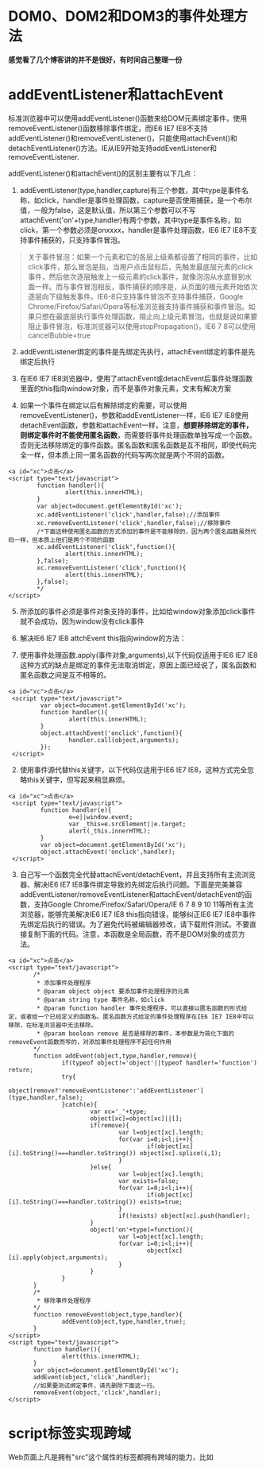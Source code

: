 # DOM0、DOM2和DOM3的事件处理方法
  **感觉看了几个博客讲的并不是很好，有时间自己整理一份**
# addEventListener和attachEvent

标准浏览器中可以使用addEventListener()函数来给DOM元素绑定事件，使用removeEventListener()函数移除事件绑定，而IE6 IE7 IE8不支持addEventListener()和removeEventListener()，只能使用attachEvent()和detachEventListener()方法。IE从IE9开始支持addEventListener和removeEventListener.

addEventListener()和attachEvent()的区别主要有以下几点：

1. addEventListener(type,handler,capture)有三个参数，其中type是事件名称，如click，handler是事件处理函数，capture是否使用捕获，是一个布尔值，一般为false，这是默认值，所以第三个参数可以不写
attachEvent('on'+type,handler)有两个参数，其中type是事件名称，如click，第一个参数必须是onxxxx，handler是事件处理函数，IE6 IE7 IE8不支持事件捕获的，只支持事件冒泡。

> 关于事件冒泡：如果一个元素和它的各层上级素都设置了相同的事件，比如click事件，那么冒泡是指，当用户点击鼠标后，先触发最底层元素的click事件，然后依次逐层触发上一级元素的click事件，就像泡泡从水底冒到水面一样。而与事件冒泡相反，事件捕获的顺序是，从页面的根元素开始依次逐层向下级触发事件。IE6-8只支持事件冒泡不支持事件捕获，Google Chrome/Firefox/Safari/Opera等标准浏览器支持事件捕获和事件冒泡。如果只想在最底层执行事件处理函数，阻止向上级元素冒泡，也就是说如果要阻止事件冒泡，标准浏览器可以使用stopPropagation()，IE6 7 8可以使用cancelBubble=true

2. addEventListener绑定的事件是先绑定先执行，attachEvent绑定的事件是先绑定后执行

3. 在IE6 IE7 IE8浏览器中，使用了attachEvent或detachEvent后事件处理函数里面的this指向window对象，而不是事件对象元素，文末有解决方案

4. 如果一个事件在绑定以后有解除绑定的需要，可以使用removeEventListener()，参数和addEventListener一样，IE6 IE7 IE8使用detachEvent函数，参数和attachEvent一样，注意，**想要移除绑定的事件，则绑定事件时不能使用匿名函数**，而需要将事件处理函数单独写成一个函数。否则无法移除绑定的事件函数。匿名函数和匿名函数是互不相同，即使代码完全一样，但本质上同一匿名函数的代码写两次就是两个不同的函数。

```
<a id="xc">点击</a>
<script type="text/javascript">
        function handler(){
                alert(this.innerHTML);
        }
        var object=document.getElementById('xc');
        xc.addEventListener('click',handler,false);//添加事件
        xc.removeEventListener('click',handler,false);//移除事件
        /*下面这种使用匿名函数的方式添加的事件是不能移除的，因为两个匿名函数虽然代码一样，但本质上他们是两个不同的函数
        xc.addEventListener('click',function(){
                alert(this.innerHTML);
        },false);
        xc.removeEventListener('click',function(){
                alert(this.innerHTML);
        },false);
        */
</script>
```
5. 所添加的事件必须是事件对象支持的事件，比如给window对象添加click事件就不会成功，因为window没有click事件

6. 解决IE6 IE7 IE8 attchEvent this指向window的方法：
 1. 使用事件处理函数.apply(事件对象,arguments),以下代码仅适用于IE6 IE7 IE8这种方式的缺点是绑定的事件无法取消绑定，原因上面已经说了，匿名函数和匿名函数之间是互不相等的。
 ```
 <a id="xc">点击</a>
  <script type="text/javascript">
          var object=document.getElementById('xc');
          function handler(){
                  alert(this.innerHTML);
          }
          object.attachEvent('onclick',function(){
                  handler.call(object,arguments);
          });
  </script>
 ```
 2. 使用事件源代替this关键字，以下代码仅适用于IE6 IE7 IE8，这种方式完全忽略this关键字，但写起来稍显麻烦。
 ```
 <a id="xc">点击</a>
  <script type="text/javascript">
          function handler(e){
                  e=e||window.event;
                  var _this=e.srcElement||e.target;
                  alert(_this.innerHTML);
          }
          var object=document.getElementById('xc');
          object.attachEvent('onclick',handler);
  </script>
 ```
 3. 自己写一个函数完全代替attachEvent/detachEvent，并且支持所有主流浏览器、解决IE6 IE7 IE8事件绑定导致的先绑定后执行问题。下面是完美兼容addEventListener/removeEventListener和attachEvent/detachEvent的函数，支持Google Chrome/Firefox/Safari/Opera/IE 6 7 8 9 10 11等所有主流浏览器，能够完美解决IE6 IE7 IE8 this指向错误，能够纠正IE6 IE7 IE8中事件先绑定后执行的错误。为了避免代码被编辑器修改，请下载附件测试。不要直接复制下面的代码。注意，本函数是全局函数，而不是DOM对象的成员方法。
 ```
 <a id="xc">点击</a>
<script type="text/javascript">
        /*
         * 添加事件处理程序
         * @param object object 要添加事件处理程序的元素
         * @param string type 事件名称，如click
         * @param function handler 事件处理程序，可以直接以匿名函数的形式给定，或者给一个已经定义的函数名。匿名函数方式给定的事件处理程序在IE6 IE7 IE8中可以移除，在标准浏览器中无法移除。
         * @param boolean remove 是否是移除的事件，本参数是为简化下面的removeEvent函数而写的，对添加事件处理程序不起任何作用
        */
        function addEvent(object,type,handler,remove){
                if(typeof object!='object'||typeof handler!='function') return;
                try{
                        object[remove?'removeEventListener':'addEventListener'](type,handler,false);
                }catch(e){
                        var xc='_'+type;
                        object[xc]=object[xc]||[];
                        if(remove){
                                var l=object[xc].length;
                                for(var i=0;i<l;i++){
                                        if(object[xc][i].toString()===handler.toString()) object[xc].splice(i,1);
                                }
                        }else{
                                var l=object[xc].length;
                                var exists=false;
                                for(var i=0;i<l;i++){                                                
                                        if(object[xc][i].toString()===handler.toString()) exists=true;
                                }
                                if(!exists) object[xc].push(handler);
                        }
                        object['on'+type]=function(){
                                var l=object[xc].length;
                                for(var i=0;i<l;i++){
                                        object[xc][i].apply(object,arguments);
                                }
                        }
                }
        }
        /*
         * 移除事件处理程序
        */
        function removeEvent(object,type,handler){
                addEvent(object,type,handler,true);
        }
</script>
<script type="text/javascript">
        function handler(){
                alert(this.innerHTML);
        }
        var object=document.getElementById('xc');
        addEvent(object,'click',handler);
        //如果要测试绑定事件，请先删除下面这一行。
        removeEvent(object,'click',handler);
</script>
 ```

# script标签实现跨域

Web页面上凡是拥有"src"这个属性的标签都拥有跨域的能力，比如<script>、<img>、<iframe>页面引用JS文件，实际上返回的是一大段可执行的JS代码，浏览器在接收到了这些代码的时候会做相应的解析。我们同样也可以利用这一点来满足我们跨域请求数据的需求。
首先在客户端注册一个回调函数， 然后把回调函数的名字传给服务器。此时，服务器先生成 json 数据。然后以 javascript 语法的方式，生成一个function，function 名字就是传递上来的参数回调函数名。最后将 json数据直接以入参的方式，放置到function中，这样就生成了一段js语法的文档，返回给客户端。 客户端浏览器，解析script标签，并执行返回的javascript文档，此时数据作为参数，传入到了客户端预先定义好的 callback 函数里。(动态执行回调函数)
